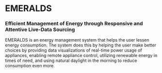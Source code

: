 # EMERALDS
### Efficient Management of Energy through Responsive and Attentive Live-Data Sourcing
EMERALDS is an energy management system that helps the user lessen energy consumption. The system does this by helping the user make better choices by providing data visualizations of real-time power usage of appliances, enabling remote appliance control, utilizing renewable energy in times of need, and using natural daylight in the morning to reduce consumption even more.

